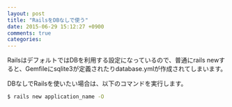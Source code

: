 ```yaml
---
layout: post
title: "RailsをDBなしで使う"
date: 2015-06-29 15:12:27 +0900
comments: true
categories: 
---
```


RailsはデフォルトではDBを利用する設定になっているので、普通にrails newすると、Gemfileにsqlite3が定義されたりdatabase.ymlが作成されてしまいます。

DBなしでRailsを使いたい場合は、以下のコマンドを実行します。

```bash
$ rails new application_name -O
```
